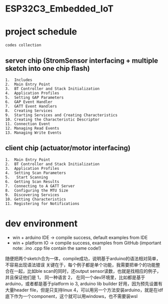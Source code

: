 # ESP32C3_Embedded_IoT

# project schedule 

```
codes collection
```

## server chip (StromSensor interfacing + multiple sketch into one chip flash)
```
1.	Includes
2.	Main Entry Point
3.	BT Controller and Stack Initialization
4.	Application Profiles
5.	Setting GAP Parameters
6.	GAP Event Handler
7.	GATT Event Handlers
8.	Creating Services
9.	Starting Services and Creating Characteristics
10.	Creating the Characteristic Descriptor
11.	Connection Event
12.	Managing Read Events
13.	Managing Write Events
```

## client chip (actuator/motor interfacing)
```
1.	Main Entry Point
2.	BT Controller and Stack Initialization
3.	Application Profiles
4.	Setting Scan Parameters 
5.	 Start Scanning
6.	Getting Scan Results
7.	Connecting to A GATT Server
8.	Configuring the MTU Size
9.	Discovering Services
10.	Getting Characteristics
11.	Registering for Notifications
```



# dev environment
* win + arduino IDE  -> compile success, default examples from IDE
* win + platform IO  -> compile success, examples from GitHub (important note: .ino .cpp file contain the same code!)


随便把两个sketch合为一体，compile成功，说明基于arduino的语法相对简单，不容易出现语法错误
关键在于，每个例子都是单个功能，我需要把单个的功能整合在一起，比如ble scan的同时，还output sensor读数，也就是找相应的例子，并且保证他们是
1， 同一种语言
2， 在同一个dev环境里，比如都是基于arduino，或者都是基于platform io
3, arduino lib builder 好用，因为预先设置有大量header file，但是只支持linux
4，可以用另一个方法安装arduino，就是在idf底下作为一个component，这个就可以用windows，也不需要装wsl
